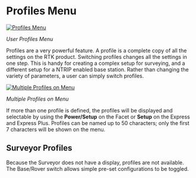 # Profiles Menu

[![Profiles Menu](https://cdn.sparkfun.com/assets/learn_tutorials/2/1/8/8/SparkFun_RTK_ExpressPlus_Profiles.jpg)](https://cdn.sparkfun.com/assets/learn_tutorials/2/1/8/8/SparkFun_RTK_ExpressPlus_Profiles.jpg)

*User Profiles Menu*

Profiles are a very powerful feature. A profile is a complete copy of all the settings on the RTK product. Switching profiles changes all the settings in one step. This is handy for creating a complex setup for surveying, and a different setup for a NTRIP enabled base station. Rather than changing the variety of parameters, a user can simply switch profiles.

[![Multiple Profiles on Menu](https://cdn.sparkfun.com/assets/learn_tutorials/2/1/8/8/SparkFun_RTK_Facet_Profile.jpg)](https://cdn.sparkfun.com/assets/learn_tutorials/2/1/8/8/SparkFun_RTK_Facet_Profile.jpg)

*Multiple Profiles on Menu*

If more than one profile is defined, the profiles will be displayed and selectable by using the **Power/Setup** on the Facet or **Setup** on the Express and Express Plus. Profiles can be named up to 50 characters; only the first 7 characters will be shown on the menu.

## Surveyor Profiles

Because the Surveyor does not have a display, profiles are not available. The Base/Rover switch allows simple pre-set configurations to be toggled.